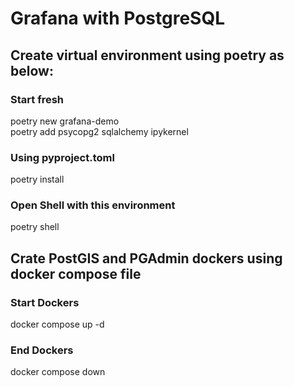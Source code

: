 # Grafana with PostgreSQL

## Create virtual environment using poetry as below:
### Start fresh
poetry new grafana-demo<br>
poetry add psycopg2 sqlalchemy ipykernel

### Using pyproject.toml
poetry install

### Open Shell with this environment
poetry shell

## Crate PostGIS and PGAdmin dockers using docker compose file
### Start Dockers
docker compose up -d

### End Dockers
docker compose down